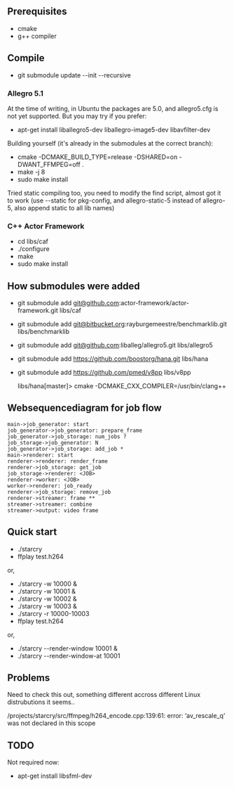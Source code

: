 ## Prerequisites

- cmake
- g++ compiler

## Compile

- git submodule update --init --recursive

### Allegro 5.1

At the time of writing, in Ubuntu the packages are 5.0, and allegro5.cfg is not
yet supported. But you may try if you prefer:

- apt-get install liballegro5-dev liballegro-image5-dev libavfilter-dev

Building yourself (it's already in the submodules at the correct branch):

- cmake -DCMAKE_BUILD_TYPE=release -DSHARED=on -DWANT_FFMPEG=off .
- make -j 8
- sudo make install

Tried static compiling too, you need to modify the find script, almost got it
to work (use --static for pkg-config, and allegro-static-5 instead of
allegro-5, also append static to all lib names)

### C++ Actor Framework

- cd libs/caf
- ./configure
- make
- sudo make install

## How submodules were added

- git submodule add git@github.com:actor-framework/actor-framework.git libs/caf
- git submodule add git@bitbucket.org:rayburgemeestre/benchmarklib.git libs/benchmarklib
- git submodule add git@github.com:liballeg/allegro5.git libs/allegro5
- git submodule add https://github.com/boostorg/hana.git libs/hana
- git submodule add https://github.com/pmed/v8pp libs/v8pp

    libs/hana[master]> cmake -DCMAKE_CXX_COMPILER=/usr/bin/clang++

## Websequencediagram for job flow

    main->job_generator: start
    job_generator->job_generator: prepare_frame
    job_generator->job_storage: num_jobs ?
    job_storage->job_generator: N
    job_generator->job_storage: add_job *
    main->renderer: start
    renderer->renderer: render_frame
    renderer->job_storage: get_job
    job_storage->renderer: <JOB>
    renderer->worker: <JOB>
    worker->renderer: job_ready
    renderer->job_storage: remove_job
    renderer->streamer: frame **
    streamer->streamer: combine
    streamer->output: video frame

## Quick start

- ./starcry
- ffplay test.h264

or,
- ./starcry -w 10000 &
- ./starcry -w 10001 &
- ./starcry -w 10002 &
- ./starcry -w 10003 &
- ./starcry -r 10000-10003
- ffplay test.h264

or,
- ./starcry --render-window 10001 &
- ./starcry --render-window-at 10001

## Problems

Need to check this out, something different accross different Linux distrubutions it seems..

/projects/starcry/src/ffmpeg/h264_encode.cpp:139:61: error: ‘av_rescale_q’ was not declared in this scope

## TODO

Not required now:

- apt-get install libsfml-dev

